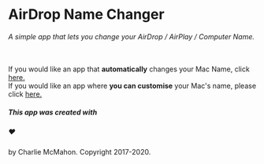 <h1> AirDrop Name Changer </h1>
<h6> A simple app that lets you change your AirDrop / AirPlay / Computer Name. </h6>
<br>
<h7> If you would like an app that <b>automatically</b> changes your Mac Name, click <a href="https://github.com/charliekmcmahon/AirDrop-Name-Change/releases/tag/1.7">here.</a> </h2>
<br>
<h7> If you would like an app where <b>you can customise</b> your Mac's name, please click <a href="https://github.com/charliekmcmahon/AirDrop-Name-Change/releases/tag/1.6">here.</a> </h2>
<br>
<h5>This app was created with <h5>❤️</h5> by Charlie McMahon. Copyright 2017-2020.</h5>

